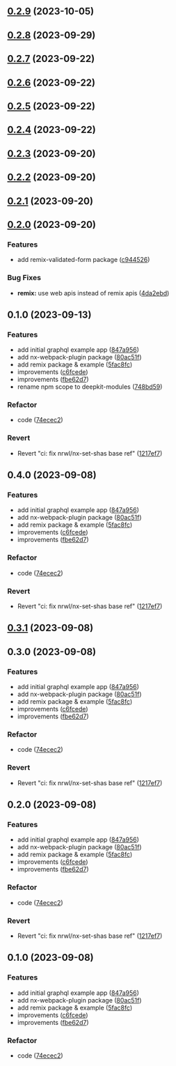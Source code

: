 

## [0.2.9](https://github.com/marcus-sa/deepkit-modules/compare/remix-validated-form-v0.2.6...remix-v0.2.9) (2023-10-05)

## [0.2.8](https://github.com/marcus-sa/deepkit-modules/compare/remix-v0.2.7...remix-v0.2.8) (2023-09-29)

## [0.2.7](https://github.com/marcus-sa/deepkit-modules/compare/remix-v0.2.6...remix-v0.2.7) (2023-09-22)

## [0.2.6](https://github.com/marcus-sa/deepkit-modules/compare/remix-validated-form-v0.2.5...remix-v0.2.6) (2023-09-22)

## [0.2.5](https://github.com/marcus-sa/deepkit-modules/compare/remix-validated-form-v0.2.4...remix-v0.2.5) (2023-09-22)

## [0.2.4](https://github.com/marcus-sa/deepkit-modules/compare/remix-validated-form-v0.2.3...remix-v0.2.4) (2023-09-22)

## [0.2.3](https://github.com/marcus-sa/deepkit-modules/compare/remix-validated-form-v0.2.2...remix-v0.2.3) (2023-09-20)

## [0.2.2](https://github.com/marcus-sa/deepkit-modules/compare/remix-validated-form-v0.2.1...remix-v0.2.2) (2023-09-20)

## [0.2.1](https://github.com/marcus-sa/deepkit-modules/compare/remix-validated-form-v0.2.0...remix-v0.2.1) (2023-09-20)

## [0.2.0](https://github.com/marcus-sa/deepkit-modules/compare/remix-v0.1.0...remix-v0.2.0) (2023-09-20)


### Features

* add remix-validated-form package ([c944526](https://github.com/marcus-sa/deepkit-modules/commit/c94452626dc1c12f38db8f50fb018140735db346))


### Bug Fixes

* **remix:** use web apis instead of remix apis ([4da2ebd](https://github.com/marcus-sa/deepkit-modules/commit/4da2ebd5c0b6dcca6cb1defa31d45e203a243474))

## 0.1.0 (2023-09-13)


### Features

* add initial graphql example app ([847a956](https://github.com/marcus-sa/deepkit-modules/commit/847a9560bf4b20ecd9bcb9cffeaf7240f77baea1))
* add nx-webpack-plugin package ([80ac51f](https://github.com/marcus-sa/deepkit-modules/commit/80ac51f54e6f1b9497d73766daf245da76c525a0))
* add remix package & example ([5fac8fc](https://github.com/marcus-sa/deepkit-modules/commit/5fac8fc365436712bdb5f6b2613b0c4ca9abb730))
* improvements ([c6fcede](https://github.com/marcus-sa/deepkit-modules/commit/c6fcede69dded2fccd5927ea9969d4966685c7bd))
* improvements ([fbe62d7](https://github.com/marcus-sa/deepkit-modules/commit/fbe62d72d690dbb2df3edff1d3db03e29fefdcb7))
* rename npm scope to deepkit-modules ([748bd59](https://github.com/marcus-sa/deepkit-modules/commit/748bd59bc810a636811811e3d7814c55d584c581))


### Refactor

* code ([74ecec2](https://github.com/marcus-sa/deepkit-modules/commit/74ecec2343c1dd83a95070293fb74d77c22b4872))


### Revert

* Revert "ci: fix nrwl/nx-set-shas base ref" ([1217ef7](https://github.com/marcus-sa/deepkit-modules/commit/1217ef7ced66ba00a6ce05c3b4f6a1b150cc7a84))

## 0.4.0 (2023-09-08)


### Features

* add initial graphql example app ([847a956](https://github.com/marcus-sa/deepkit-community/commit/847a9560bf4b20ecd9bcb9cffeaf7240f77baea1))
* add nx-webpack-plugin package ([80ac51f](https://github.com/marcus-sa/deepkit-community/commit/80ac51f54e6f1b9497d73766daf245da76c525a0))
* add remix package & example ([5fac8fc](https://github.com/marcus-sa/deepkit-community/commit/5fac8fc365436712bdb5f6b2613b0c4ca9abb730))
* improvements ([c6fcede](https://github.com/marcus-sa/deepkit-community/commit/c6fcede69dded2fccd5927ea9969d4966685c7bd))
* improvements ([fbe62d7](https://github.com/marcus-sa/deepkit-community/commit/fbe62d72d690dbb2df3edff1d3db03e29fefdcb7))


### Refactor

* code ([74ecec2](https://github.com/marcus-sa/deepkit-community/commit/74ecec2343c1dd83a95070293fb74d77c22b4872))


### Revert

* Revert "ci: fix nrwl/nx-set-shas base ref" ([1217ef7](https://github.com/marcus-sa/deepkit-community/commit/1217ef7ced66ba00a6ce05c3b4f6a1b150cc7a84))

## [0.3.1](https://github.com/marcus-sa/deepkit-community/compare/remix-v0.3.0...remix-v0.3.1) (2023-09-08)

## 0.3.0 (2023-09-08)


### Features

* add initial graphql example app ([847a956](https://github.com/marcus-sa/deepkit-community/commit/847a9560bf4b20ecd9bcb9cffeaf7240f77baea1))
* add nx-webpack-plugin package ([80ac51f](https://github.com/marcus-sa/deepkit-community/commit/80ac51f54e6f1b9497d73766daf245da76c525a0))
* add remix package & example ([5fac8fc](https://github.com/marcus-sa/deepkit-community/commit/5fac8fc365436712bdb5f6b2613b0c4ca9abb730))
* improvements ([c6fcede](https://github.com/marcus-sa/deepkit-community/commit/c6fcede69dded2fccd5927ea9969d4966685c7bd))
* improvements ([fbe62d7](https://github.com/marcus-sa/deepkit-community/commit/fbe62d72d690dbb2df3edff1d3db03e29fefdcb7))


### Refactor

* code ([74ecec2](https://github.com/marcus-sa/deepkit-community/commit/74ecec2343c1dd83a95070293fb74d77c22b4872))


### Revert

* Revert "ci: fix nrwl/nx-set-shas base ref" ([1217ef7](https://github.com/marcus-sa/deepkit-community/commit/1217ef7ced66ba00a6ce05c3b4f6a1b150cc7a84))

## 0.2.0 (2023-09-08)


### Features

* add initial graphql example app ([847a956](https://github.com/marcus-sa/deepkit-community/commit/847a9560bf4b20ecd9bcb9cffeaf7240f77baea1))
* add nx-webpack-plugin package ([80ac51f](https://github.com/marcus-sa/deepkit-community/commit/80ac51f54e6f1b9497d73766daf245da76c525a0))
* add remix package & example ([5fac8fc](https://github.com/marcus-sa/deepkit-community/commit/5fac8fc365436712bdb5f6b2613b0c4ca9abb730))
* improvements ([c6fcede](https://github.com/marcus-sa/deepkit-community/commit/c6fcede69dded2fccd5927ea9969d4966685c7bd))
* improvements ([fbe62d7](https://github.com/marcus-sa/deepkit-community/commit/fbe62d72d690dbb2df3edff1d3db03e29fefdcb7))


### Refactor

* code ([74ecec2](https://github.com/marcus-sa/deepkit-community/commit/74ecec2343c1dd83a95070293fb74d77c22b4872))


### Revert

* Revert "ci: fix nrwl/nx-set-shas base ref" ([1217ef7](https://github.com/marcus-sa/deepkit-community/commit/1217ef7ced66ba00a6ce05c3b4f6a1b150cc7a84))

## 0.1.0 (2023-09-08)


### Features

* add initial graphql example app ([847a956](https://github.com/marcus-sa/deepkitx/commit/847a9560bf4b20ecd9bcb9cffeaf7240f77baea1))
* add nx-webpack-plugin package ([80ac51f](https://github.com/marcus-sa/deepkitx/commit/80ac51f54e6f1b9497d73766daf245da76c525a0))
* add remix package & example ([5fac8fc](https://github.com/marcus-sa/deepkitx/commit/5fac8fc365436712bdb5f6b2613b0c4ca9abb730))
* improvements ([c6fcede](https://github.com/marcus-sa/deepkitx/commit/c6fcede69dded2fccd5927ea9969d4966685c7bd))
* improvements ([fbe62d7](https://github.com/marcus-sa/deepkitx/commit/fbe62d72d690dbb2df3edff1d3db03e29fefdcb7))


### Refactor

* code ([74ecec2](https://github.com/marcus-sa/deepkitx/commit/74ecec2343c1dd83a95070293fb74d77c22b4872))